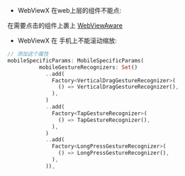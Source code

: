 - WebViewX 在web上层的组件不能点:

在需要点击的组件上裹上 [WebViewAware](https://github.com/adrianflutur/webviewx/blob/main/example/lib/helpers.dart)

- WebViewX 在 手机上不能滚动缩放:

```Dart
// 添加这个属性
mobileSpecificParams: MobileSpecificParams(
          mobileGestureRecognizers: Set()
            ..add(
              Factory<VerticalDragGestureRecognizer>(
                () => VerticalDragGestureRecognizer(),
              ),
            )
            ..add(
              Factory<TapGestureRecognizer>(
                () => TapGestureRecognizer(),
              ),
            )
            ..add(
              Factory<LongPressGestureRecognizer>(
                () => LongPressGestureRecognizer(),
              ),
            )),
```